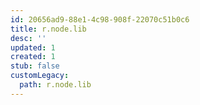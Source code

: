 ```yaml
---
id: 20656ad9-88e1-4c98-908f-22070c51b0c6
title: r.node.lib
desc: ''
updated: 1
created: 1
stub: false
customLegacy:
  path: r.node.lib
---
```


